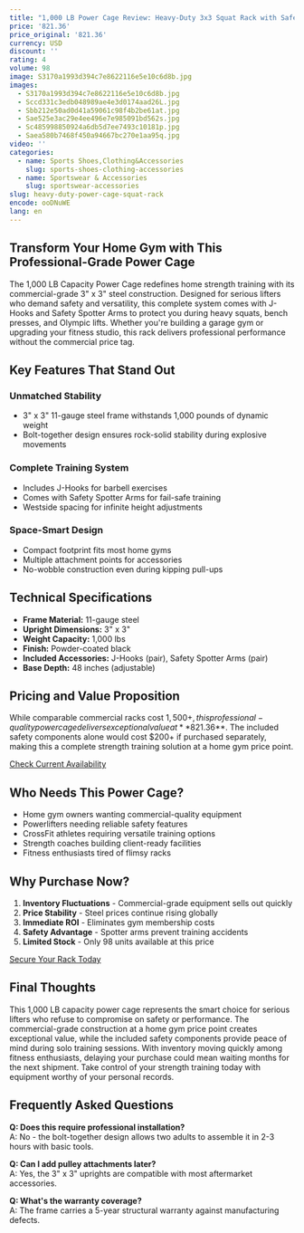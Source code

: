 ```yaml
---
title: "1,000 LB Power Cage Review: Heavy-Duty 3x3 Squat Rack with Safety Spotter Arms"
price: '821.36'
price_original: '821.36'
currency: USD
discount: ''
rating: 4
volume: 98
image: S3170a1993d394c7e8622116e5e10c6d8b.jpg
images:
  - S3170a1993d394c7e8622116e5e10c6d8b.jpg
  - Sccd331c3edb048989ae4e3d0174aad26L.jpg
  - Sbb212e50ad0d41a59061c98f4b2be61at.jpg
  - Sae525e3ac29e4ee496e7e985091bd562s.jpg
  - Sc485998850924a6db5d7ee7493c10181p.jpg
  - Saea580b7468f450a94667bc270e1aa95q.jpg
video: ''
categories:
  - name: Sports Shoes,Clothing&Accessories
    slug: sports-shoes-clothing-accessories
  - name: Sportswear & Accessories
    slug: sportswear-accessories
slug: heavy-duty-power-cage-squat-rack
encode: ooDNuWE
lang: en
---
```


## Transform Your Home Gym with This Professional-Grade Power Cage

The 1,000 LB Capacity Power Cage redefines home strength training with its commercial-grade 3" x 3" steel construction. Designed for serious lifters who demand safety and versatility, this complete system comes with J-Hooks and Safety Spotter Arms to protect you during heavy squats, bench presses, and Olympic lifts. Whether you're building a garage gym or upgrading your fitness studio, this rack delivers professional performance without the commercial price tag.

## Key Features That Stand Out

### Unmatched Stability
- 3" x 3" 11-gauge steel frame withstands 1,000 pounds of dynamic weight
- Bolt-together design ensures rock-solid stability during explosive movements

### Complete Training System
- Includes J-Hooks for barbell exercises
- Comes with Safety Spotter Arms for fail-safe training
- Westside spacing for infinite height adjustments

### Space-Smart Design
- Compact footprint fits most home gyms
- Multiple attachment points for accessories
- No-wobble construction even during kipping pull-ups

## Technical Specifications

- **Frame Material:** 11-gauge steel
- **Upright Dimensions:** 3" x 3"
- **Weight Capacity:** 1,000 lbs
- **Finish:** Powder-coated black
- **Included Accessories:** J-Hooks (pair), Safety Spotter Arms (pair)
- **Base Depth:** 48 inches (adjustable)

## Pricing and Value Proposition

While comparable commercial racks cost $1,500+, this professional-quality power cage delivers exceptional value at **$821.36**. The included safety components alone would cost $200+ if purchased separately, making this a complete strength training solution at a home gym price point.

<div class="flex justify-center my-2">
  <a href="https://s.click.aliexpress.com/ooDNuWE" rel="nofollow sponsored" target="_blank" class="py-2 px-4 rounded-md text-white font-semibold bg-gradient-to-r from-[#f73c22] to-[#ff7b48]">Check Current Availability</a>
</div>

## Who Needs This Power Cage?

- Home gym owners wanting commercial-quality equipment
- Powerlifters needing reliable safety features
- CrossFit athletes requiring versatile training options
- Strength coaches building client-ready facilities
- Fitness enthusiasts tired of flimsy racks

## Why Purchase Now?

1. **Inventory Fluctuations** - Commercial-grade equipment sells out quickly
2. **Price Stability** - Steel prices continue rising globally
3. **Immediate ROI** - Eliminates gym membership costs
4. **Safety Advantage** - Spotter arms prevent training accidents
5. **Limited Stock** - Only 98 units available at this price

<div class="flex justify-center my-2">
  <a href="https://s.click.aliexpress.com/ooDNuWE" rel="nofollow sponsored" target="_blank" class="py-2 px-4 rounded-md text-white font-semibold bg-gradient-to-r from-[#f73c22] to-[#ff7b48]">Secure Your Rack Today</a>
</div>

## Final Thoughts

This 1,000 LB capacity power cage represents the smart choice for serious lifters who refuse to compromise on safety or performance. The commercial-grade construction at a home gym price point creates exceptional value, while the included safety components provide peace of mind during solo training sessions. With inventory moving quickly among fitness enthusiasts, delaying your purchase could mean waiting months for the next shipment. Take control of your strength training today with equipment worthy of your personal records.

## Frequently Asked Questions

**Q: Does this require professional installation?**  
A: No - the bolt-together design allows two adults to assemble it in 2-3 hours with basic tools.

**Q: Can I add pulley attachments later?**  
A: Yes, the 3" x 3" uprights are compatible with most aftermarket accessories.

**Q: What's the warranty coverage?**  
A: The frame carries a 5-year structural warranty against manufacturing defects.
